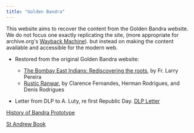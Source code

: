 ```yaml
---
title: "Golden Bandra"
---
```


This website aims to recover the content from the Golden Bandra website.
We do not focus one exactly replicating the site,
(more appropriate for archive.org's [Wayback Machine](https://web.archive.org/web/20161021165321/http://www.goldenbandra.com/)).
but instead on making the content available and accessible for the modern web.

*   Restored from the original Golden Bandra website:

    - [The Bombay East Indians: Rediscovering the roots](gb/rediscovering-the-roots.html), by Fr. Larry Pereira
    - [Rustic Ranwar](gb/ranwar.html), by Clarence Fernandes, Herman Rodrigues, and Denis Rodrigues

*   Letter from DLP to A. Luty, re first Republic Day.
    [DLP Letter](dlp-letter/)



[History of Bandra Prototype](timeline/1534-1739-portuguese-possession.html)

[St Andrew Book](st-andrew-book/01-santo-andre-dos-colles.html)
